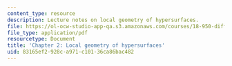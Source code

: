 ```yaml
---
content_type: resource
description: Lecture notes on local geometry of hypersurfaces.
file: https://ol-ocw-studio-app-qa.s3.amazonaws.com/courses/18-950-differential-geometry-fall-2008/83165ef2928ca971c10136ca86bac482_ch2_revised.pdf
file_type: application/pdf
resourcetype: Document
title: 'Chapter 2: Local geometry of hypersurfaces'
uid: 83165ef2-928c-a971-c101-36ca86bac482
---
```

